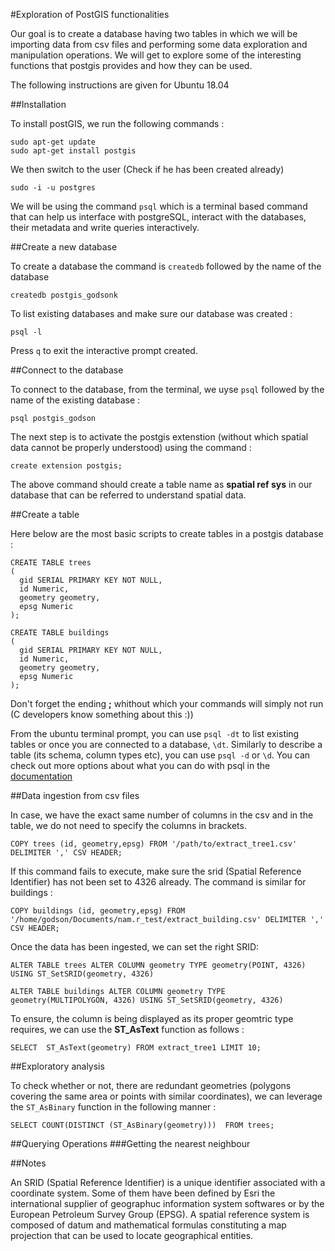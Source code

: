 #Exploration of PostGIS functionalities

Our goal is to create a database having two tables in which we will be importing data from csv files and performing some data exploration and manipulation operations.
We will get to explore some of the interesting functions that postgis provides and how they can be used.

The following instructions are given for Ubuntu 18.04

##Installation

To install postGIS, we run the following commands :

```
sudo apt-get update
sudo apt-get install postgis
```
We then switch to the user (Check if he has been created already)

```
sudo -i -u postgres
```

We will be using the command `psql` which is a terminal based command that can help us interface with postgreSQL, interact with the databases, their metadata and write queries interactively.

##Create a new database

To create a database the command is `createdb` followed by the name of the database

```
createdb postgis_godsonk
```

To list existing databases and make sure our database was created :
```
psql -l
```
Press `q` to exit the interactive prompt created.

##Connect to the database

To connect to the database, from the terminal, we uyse `psql` followed by the name of the existing database :

```
psql postgis_godson
```

The next step is to activate the postgis extenstion (without which spatial data cannot be properly understood) using the command :

```
create extension postgis;
```
The above command should create a table name as **spatial ref sys** in our database that can be referred to understand spatial data.

##Create a table

Here below are the most basic scripts to create tables in a postgis database :

```
CREATE TABLE trees
(
  gid SERIAL PRIMARY KEY NOT NULL,  
  id Numeric,
  geometry geometry,
  epsg Numeric
);
```

```
CREATE TABLE buildings
(
  gid SERIAL PRIMARY KEY NOT NULL,  
  id Numeric,
  geometry geometry,
  epsg Numeric
);
```

Don't forget the ending **;** whithout which your commands will simply not run (C developers know something about this :))

From the ubuntu terminal prompt, you can use `psql -dt` to list existing tables or once you are connected to a database, `\dt`. 
Similarly to describe a table (its schema, column types etc), you can use `psql -d` or `\d`. You can check out more options about what you can do with psql in the [documentation](https://www.postgresql.org/docs/9.3/app-psql.html)



##Data ingestion from csv files

In case, we have the exact same number of columns in the csv and in the table, we do not need to specify the columns in brackets. 

```
COPY trees (id, geometry,epsg) FROM '/path/to/extract_tree1.csv' DELIMITER ',' CSV HEADER;
```
If this command fails to execute, make sure the srid (Spatial Reference Identifier) has not been set to 4326 already.
The command is similar for buildings :
```
COPY buildings (id, geometry,epsg) FROM '/home/godson/Documents/nam.r_test/extract_building.csv' DELIMITER ',' CSV HEADER;
```
Once the data has been ingested, we can set the right SRID:

```
ALTER TABLE trees ALTER COLUMN geometry TYPE geometry(POINT, 4326) USING ST_SetSRID(geometry, 4326)
```

```
ALTER TABLE buildings ALTER COLUMN geometry TYPE geometry(MULTIPOLYGON, 4326) USING ST_SetSRID(geometry, 4326)
```

To ensure, the column is being displayed as its proper geomtric type requires, we can use the **ST_AsText** function as follows :

```
SELECT  ST_AsText(geometry) FROM extract_tree1 LIMIT 10;
```
##Exploratory analysis

To check whether or not, there are redundant geometries (polygons covering the same area or points with similar coordinates), we can leverage the `ST_AsBinary` function in the following manner :

`SELECT COUNT(DISTINCT (ST_AsBinary(geometry)))  FROM trees;`


##Querying Operations
	###Getting the nearest neighbour


##Notes

An SRID (Spatial Reference Identifier) is a unique identifier associated with a coordinate system. Some of them have been defined by Esri the international supplier of geographuc information system softwares or by the European Petroleum Survey Group (EPSG). A spatial reference system is composed of datum and mathematical formulas constituting a map projection that can be used to locate geographical entities.